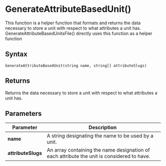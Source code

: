 # GenerateAttributeBasedUnit()
This function is a helper function that formats and returns the data necessary to store a unit with respect to what attributes a unit has. GenerateAttributeBasedUnitsFile() directly uses this function as a helper function


## Syntax
```pythons
GenerateAttributeBasedUnit(string name, string[] attributeSlugs)
```

## Returns
Returns the data necessary to store a unit with respect to what attributes a unit has.

## Parameters
|Parameter      |Description        |
|---------------|-------------------|
|**name**| A string designating the name to be used by a unit.|
|**attributeSlugs**| An array containing the name designation of each attribute the unit is considered to have.|
